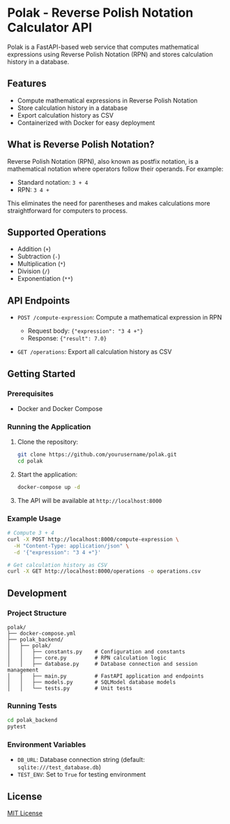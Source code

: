 # Polak - Reverse Polish Notation Calculator API

Polak is a FastAPI-based web service that computes mathematical expressions using Reverse Polish Notation (RPN) and stores calculation history in a database.

## Features

- Compute mathematical expressions in Reverse Polish Notation
- Store calculation history in a database
- Export calculation history as CSV
- Containerized with Docker for easy deployment

## What is Reverse Polish Notation?

Reverse Polish Notation (RPN), also known as postfix notation, is a mathematical notation where operators follow their operands. For example:

- Standard notation: `3 + 4`
- RPN: `3 4 +`

This eliminates the need for parentheses and makes calculations more straightforward for computers to process.

## Supported Operations

- Addition (`+`)
- Subtraction (`-`)
- Multiplication (`*`)
- Division (`/`)
- Exponentiation (`**`)

## API Endpoints

- `POST /compute-expression`: Compute a mathematical expression in RPN

  - Request body: `{"expression": "3 4 +"}`
  - Response: `{"result": 7.0}`

- `GET /operations`: Export all calculation history as CSV

## Getting Started

### Prerequisites

- Docker and Docker Compose

### Running the Application

1. Clone the repository:

   ```bash
   git clone https://github.com/yourusername/polak.git
   cd polak
   ```

2. Start the application:

   ```bash
   docker-compose up -d
   ```

3. The API will be available at `http://localhost:8000`

### Example Usage

```bash
# Compute 3 + 4
curl -X POST http://localhost:8000/compute-expression \
  -H "Content-Type: application/json" \
  -d '{"expression": "3 4 +"}'

# Get calculation history as CSV
curl -X GET http://localhost:8000/operations -o operations.csv
```

## Development

### Project Structure

```
polak/
├── docker-compose.yml
├── polak_backend/
│   ├── polak/
│   │   ├── constants.py    # Configuration and constants
│   │   ├── core.py         # RPN calculation logic
│   │   ├── database.py     # Database connection and session management
│   │   ├── main.py         # FastAPI application and endpoints
│   │   ├── models.py       # SQLModel database models
│   │   └── tests.py        # Unit tests
```

### Running Tests

```bash
cd polak_backend
pytest
```

### Environment Variables

- `DB_URL`: Database connection string (default: `sqlite:///test_database.db`)
- `TEST_ENV`: Set to `True` for testing environment

## License

[MIT License](LICENSE)
